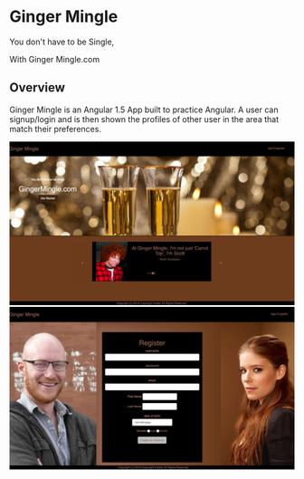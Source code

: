 # Ginger Mingle
You don't have to be Single,

With Ginger Mingle.com
## Overview

Ginger Mingle is an Angular 1.5 App built to practice Angular. A user can signup/login and is then shown the profiles of other user in the area that match their preferences.

<img src="./public/images/gingerMingle.png" alt="screen shot of Ginger Mingle" width=600px>


<img src="./public/images/gingerMingleLogin.png" alt="screen shot of Ginger Mingle login" width=600px>
